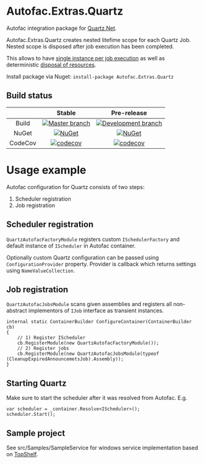 Autofac.Extras.Quartz
=====================

Autofac integration package for [Quartz.Net](http://www.quartz-scheduler.net/).

Autofac.Extras.Quartz creates nested litefime scope for each Quartz Job. 
Nested scope is disposed after job execution has been completed.

This allows to have [single instance per job execution](https://github.com/autofac/Autofac/wiki/Instance-Scope#per-lifetime-scope) 
as well as deterministic [disposal of resources](https://github.com/autofac/Autofac/wiki/Deterministic-Disposal).

Install package via Nuget: `install-package Autofac.Extras.Quartz`

## Build status

||Stable|Pre-release|
|:--:|:--:|:--:|
|Build|[![Master branch](https://ci.appveyor.com/api/projects/status/hi40qmgw69rgyot8/branch/master?svg=true)](https://ci.appveyor.com/project/shatl/autofac-extras-quartz/branch/master) | [![Development branch](https://ci.appveyor.com/api/projects/status/hi40qmgw69rgyot8?svg=true)](https://ci.appveyor.com/project/shatl/autofac-extras-quartz)
|NuGet|[![NuGet](https://img.shields.io/nuget/v/Autofac.Extras.Quartz.svg)](Release) | [![NuGet](https://img.shields.io/nuget/vpre/Autofac.Extras.Quartz.svg)](PreRelease)|
|CodeCov|[![codecov](https://codecov.io/gh/alphacloud/Autofac.Extras.Quartz/branch/master/graph/badge.svg)](https://codecov.io/gh/alphacloud/Autofac.Extras.Quartz) | [![codecov](https://codecov.io/gh/alphacloud/Autofac.Extras.Quartz/branch/develop/graph/badge.svg)](https://codecov.io/gh/alphacloud/Autofac.Extras.Quartz/branch/develop) |


# Usage example

Autofac configuration for Quartz consists of two steps:
1. Scheduler registration
2. Job registration

## Scheduler registration

`QuartzAutofacFactoryModule` registers custom `ISchedulerFactory` and default instance of `IScheduler` in Autofac container.

Optionally custom Quartz configuration can be passed using `ConfigurationProvider` property. Provider is callback which returns settings using `NameValueCollection`.

## Job registration
`QuartzAutofacJobsModule` scans given assemblies and registers all non-abstract implementors of `IJob` interface as transient instances.

```
internal static ContainerBuilder ConfigureContainer(ContainerBuilder cb)
{
	// 1) Register IScheduler
	cb.RegisterModule(new QuartzAutofacFactoryModule()); 
	// 2) Register jobs
	cb.RegisterModule(new QuartzAutofacJobsModule(typeof (CleanupExpiredAnnouncemetsJob).Assembly));
}
```

## Starting Quartz
Make sure to start the scheduler after it was resolved from Autofac. E.g.
```
var scheduler = _container.Resolve<IScheduler>();
scheduler.Start();
```

## Sample project
See src/Samples/SampleService for windows service implementation based on [TopShelf](https://github.com/Topshelf/Topshelf).
